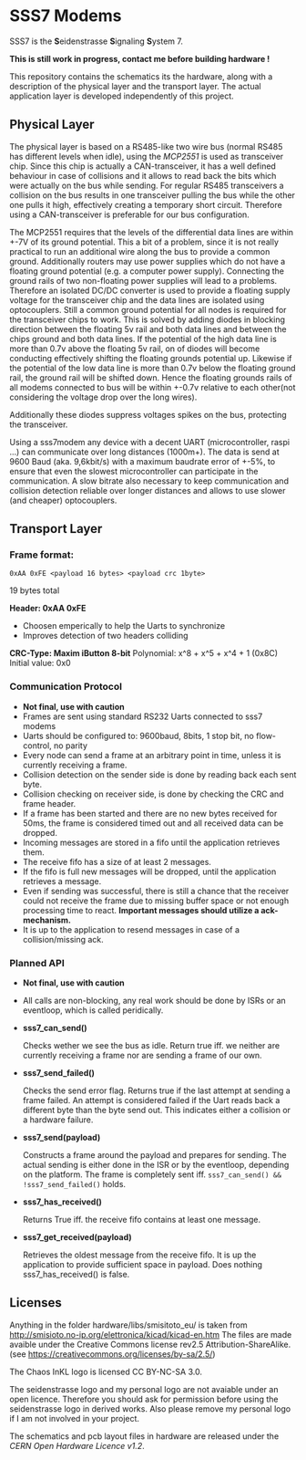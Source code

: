 SSS7 Modems
===========
SSS7 is the **S**eidenstrasse **S**ignaling **S**ystem 7.

**This is still work in progress, contact me before building hardware !**

This repository contains the schematics its the hardware,
along with a description of the physical layer and the transport layer.
The actual application layer is developed independently of this project.


Physical Layer
--------------
The physical layer is based on a RS485-like two wire bus
(normal RS485 has different levels when idle),
using the *MCP2551* is used as transceiver chip.
Since this chip is actually a CAN-transceiver,
it has a well defined behaviour in case of collisions
and it allows to read back the bits which were actually on the bus while sending.
For regular RS485 transceivers a collision on the bus results
in one transceiver pulling the bus while the other one pulls it high,
effectively creating a temporary short circuit.
Therefore using a CAN-transceiver is preferable for our bus configuration.

The MCP2551 requires that the levels of the differential data lines are within +-7V
of its ground potential.
This a bit of a problem, since it is not really practical to run an additional wire
along the bus to provide a common ground.
Additionally routers may use power supplies which do not have a floating ground potential
(e.g. a computer power supply).
Connecting the ground rails of two non-floating power supplies will lead to a problems.
Therefore an isolated DC/DC converter is used to provide a floating supply voltage
for the transceiver chip and the data lines are isolated using optocouplers.
Still a common ground potential for all nodes is required for the transceiver chips to work.
This is solved by adding diodes in blocking direction between the floating 5v rail and both data lines
and between the chips ground and both data lines.
If the potential of the high data line is more than 0.7v above the floating 5v rail,
on of diodes will become conducting effectively shifting the floating grounds potential up.
Likewise if the potential of the low data line is more than 0.7v below the floating ground rail,
the ground rail will be shifted down.
Hence the floating grounds rails of all modems connected to bus will be within +-0.7v
relative to each other(not considering the voltage drop over the long wires).

Additionally these diodes suppress voltages spikes on the bus,
protecting the transceiver.

Using a sss7modem any device with a decent UART (microcontroller, raspi ...)
can communicate over long distances (1000m+).
The data is send at 9600 Baud (aka. 9,6kbit/s) with a maximum baudrate error of +-5%,
to ensure that even the slowest microcontroller can participate in the communication.
A slow bitrate also necessary to keep communication and collision detection reliable over longer
distances and allows to use slower (and cheaper) optocouplers.

Transport Layer
---------------


### Frame format:
``` 0xAA 0xFE <payload 16 bytes> <payload crc 1byte> ```

19 bytes total

**Header: 0xAA 0xFE**
- Choosen emperically to help the Uarts to synchronize
- Improves detection of two headers colliding

**CRC-Type: Maxim iButton 8-bit**
Polynomial: x^8 + x^5 + x^4 + 1 (0x8C)
Initial value: 0x0

### Communication Protocol

- **Not final, use with caution**
- Frames are sent using standard RS232 Uarts connected to sss7 modems
- Uarts should be configured to: 9600baud, 8bits, 1 stop bit, no flow-control, no parity
- Every node can send a frame at an arbitrary point in time,
    unless it is currently receiving a frame.
- Collision detection on the sender side is done by reading back each sent byte.
- Collision checking on receiver side, is done by checking the CRC and frame header.
- If a frame has been started and there are no new bytes received for 50ms,
    the frame is considered timed out and all received data can be dropped.
- Incoming messages are stored in a fifo until the application retrieves them.
- The receive fifo has a size of at least 2 messages.
- If the fifo is full new messages will be dropped, until the application retrieves a message.
- Even if sending was successful, there is still a chance that the receiver could not
    receive the frame due to missing buffer space or not enough processing time to react. **Important messages should utilize a ack-mechanism.**
- It is up to the application to resend messages in case of a collision/missing ack.

### Planned API
- **Not final, use with caution**
- All calls are non-blocking,
    any real work should be done by ISRs or an eventloop, which is called peridically.

- **sss7_can_send()**

    Checks wether we see the bus as idle.
    Return true iff. we neither are currently receiving a frame
    nor are sending a frame of our own.

- **sss7_send_failed()**

    Checks the send error flag.
    Returns true if the last attempt at sending a frame failed.
    An attempt is considered failed if the Uart reads back a different byte than the byte send out.
    This indicates either a collision or a hardware failure.

- **sss7_send(payload)**

    Constructs a frame around the payload and prepares for sending.
    The actual sending is either done in the ISR or by the eventloop, depending on the platform.
    The frame is completely sent iff. ```sss7_can_send() && !sss7_send_failed()``` holds.

- **sss7_has_received()**

    Returns True iff. the receive fifo contains at least one message.

- **sss7_get_received(payload)**

    Retrieves the oldest message from the receive fifo.
    It is up the application to provide sufficient space in payload.
    Does nothing sss7_has_received() is false.


Licenses
--------

Anything in the folder hardware/libs/smisitoto_eu/ is taken from http://smisioto.no-ip.org/elettronica/kicad/kicad-en.htm
The files are made avaible under the Creative Commons license rev2.5 Attribution-ShareAlike. (see https://creativecommons.org/licenses/by-sa/2.5/)

The Chaos InKL logo is licensed CC BY-NC-SA 3.0.

The seidenstrasse logo and my personal logo are not avaiable under an open licence.
Therefore you should ask for permission before using the seidenstrasse logo in derived works.
Also please remove my personal logo if I am not involved in your project.

The schematics and pcb layout files in hardware are released under the *CERN Open Hardware Licence v1.2*.

